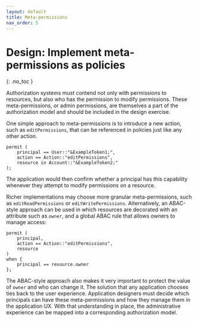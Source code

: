 ```yaml
---
layout: default
title: Meta-permissions
nav_order: 5
---
```


# Design: Implement meta-permissions as policies
{: .no_toc }

Authorization systems must contend not only with permissions to resources, but also who has the permission to modify permissions. These meta-permissions, or admin permissions, are themselves a part of the authorization model and should be included in the design exercise.

One simple approach to meta-permissions is to introduce a new action, such as `editPermissions`, that can be referenced in policies just like any other action.

```cedar
permit (
    principal == User::"&ExampleToken1;",
    action == Action::"editPermissions",
    resource in Account::"&ExampleToken2;"
);
```

The application would then confirm whether a principal has this capability whenever they attempt to modify permissions on a resource.

Richer implementations may choose more granular meta-permissions, such as `editReadPermissions` or `editWritePermissions`. Alternatively, an ABAC-style approach can be used in which resources are decorated with an attribute such as `owner`, and a global ABAC rule that allows owners to manage access:

```cedar
permit (
    principal,
    action == Action::"editPermissions",
    resource
)
when {
    principal == resource.owner
};
```

The ABAC-style approach also makes it very important to protect the value of `owner` and who can change it. The solution that any application chooses ties back to the user experience. Application designers must decide which principals can have these meta-permissions and how they manage them in the application UX. With that understanding in place, the administrative experience can be mapped into a corresponding authorization model.
